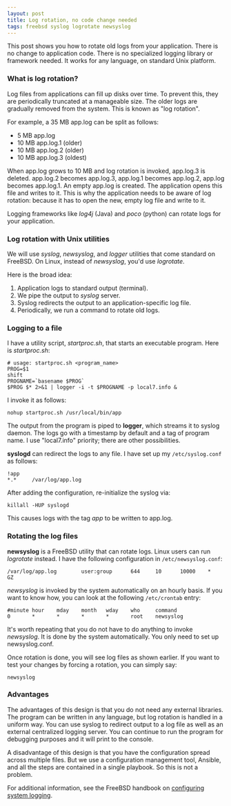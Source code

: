 ```yaml
---
layout: post
title: Log rotation, no code change needed
tags: freebsd syslog logrotate newsyslog
---
```


This post shows you how to rotate old logs from your application.
There is no change to application code.  There is no specialized
logging library or framework needed.  It works for any language, on
standard Unix platform.

### What is log rotation?

Log files from applications can fill up disks over time.  To prevent
this, they are periodically truncated at a manageable size.  The older
logs are gradually removed from the system.  This is known as "log
rotation".

For example, a 35 MB app.log can be split as follows:

* 5 MB app.log
* 10 MB app.log.1 (older)
* 10 MB app.log.2 (older)
* 10 MB app.log.3 (oldest)

When app.log grows to 10 MB and log rotation is invoked, app.log.3 is
deleted.  app.log.2 becomes app.log.3, app.log.1 becomes app.log.2,
app.log becomes app.log.1.  An empty app.log is created.  The
application opens this file and writes to it.  This is why the
application needs to be aware of log rotation: because it has to open
the new, empty log file and write to it.

Logging frameworks like _log4j_ (Java) and _poco_ (python) can rotate
logs for your application.

### Log rotation with Unix utilities

We will use _syslog_, _newsyslog_, and _logger_ utilities that come
standard on FreeBSD.  On Linux, instead of _newsyslog_, you'd use
_logrotate_.

Here is the broad idea:

1. Application logs to standard output (terminal).
2. We pipe the output to _syslog_ server.
3. Syslog redirects the output to an application-specific log file.
4. Periodically, we run a command to rotate old logs.

### Logging to a file

I have a utility script, _startproc.sh_, that starts an executable
program.  Here is _startproc.sh_:

```
# usage: startproc.sh <program_name>
PROG=$1
shift
PROGNAME=`basename $PROG`
$PROG $* 2>&1 | logger -i -t $PROGNAME -p local7.info &
```

I invoke it as follows:

```
nohup startproc.sh /usr/local/bin/app
```

The output from the program is piped to **logger**, which streams it
to syslog daemon.  The logs go with a timestamp by default and a tag
of program name.  I use "local7.info" priority; there are other
possibilities.

**syslogd** can redirect the logs to any file.  I have set up my
`/etc/syslog.conf` as follows:

```
!app
*.*     /var/log/app.log
```

After adding the configuration, re-initialize the syslog via:

```
killall -HUP syslogd
```

This causes logs with the tag _app_ to be written to app.log.

### Rotating the log files

**newsyslog** is a FreeBSD utility that can rotate logs.  Linux users
can run _logrotate_ instead.  I have the following configuration in
`/etc/newsyslog.conf`:

```
/var/log/app.log        user:group      644     10      10000    *       GZ
```

_newsyslog_ is invoked by the system automatically on an hourly basis.
If you want to know how, you can look at the following `/etc/crontab`
entry:

```
#minute hour    mday    month   wday    who     command
0       *       *       *       *       root    newsyslog
```

It's worth repeating that you do not have to do anything to invoke
_newsyslog_.  It is done by the system automatically.  You only need
to set up newsyslog.conf.

Once rotation is done, you will see log files as shown earlier.  If
you want to test your changes by forcing a rotation, you can simply
say:

```
newsyslog
```

### Advantages

The advantages of this design is that you do not need any external
libraries.  The program can be written in any language, but log
rotation is handled in a uniform way.  You can use syslog to redirect
output to a log file as well as an external centralized logging
server.  You can continue to run the program for debugging purposes
and it will print to the console.

A disadvantage of this design is that you have the configuration
spread across multiple files.  But we use a configuration management
tool, Ansible, and all the steps are contained in a single playbook.
So this is not a problem.

For additional information, see the FreeBSD handbook on
[configuring system logging](https://www.freebsd.org/doc/handbook/configtuning-syslog.html).
